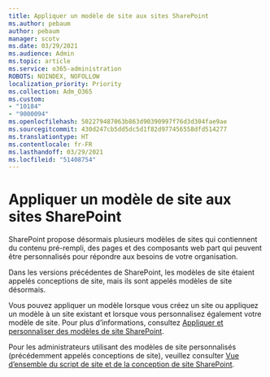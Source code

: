 ```yaml
---
title: Appliquer un modèle de site aux sites SharePoint
ms.author: pebaum
author: pebaum
manager: scotv
ms.date: 03/29/2021
ms.audience: Admin
ms.topic: article
ms.service: o365-administration
ROBOTS: NOINDEX, NOFOLLOW
localization_priority: Priority
ms.collection: Adm_O365
ms.custom:
- "10184"
- "9000094"
ms.openlocfilehash: 502279487063b863d90390997f76d3d304fae9ae
ms.sourcegitcommit: 430d247cb5dd5dc5d1f82d977456558dfd514277
ms.translationtype: HT
ms.contentlocale: fr-FR
ms.lasthandoff: 03/29/2021
ms.locfileid: "51408754"
---
```

# <a name="apply-site-template-to-sharepoint-sites"></a>Appliquer un modèle de site aux sites SharePoint

SharePoint propose désormais plusieurs modèles de sites qui contiennent du contenu pré-rempli, des pages et des composants web part qui peuvent être personnalisés pour répondre aux besoins de votre organisation. 

Dans les versions précédentes de SharePoint, les modèles de site étaient appelés conceptions de site, mais ils sont appelés modèles de site désormais. 

Vous pouvez appliquer un modèle lorsque vous créez un site ou appliquez un modèle à un site existant et lorsque vous personnalisez également votre modèle de site. Pour plus d’informations, consultez [Appliquer et personnaliser des modèles de site SharePoint](https://support.microsoft.com/office/39382463-0e45-4d1b-be27-0e96aeec8398).

Pour les administrateurs utilisant des modèles de site personnalisés (précédemment appelés conceptions de site), veuillez consulter [Vue d’ensemble du script de site et de la conception de site SharePoint](https://docs.microsoft.com/sharepoint/dev/declarative-customization/site-design-overview).
